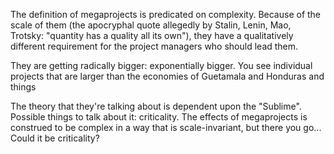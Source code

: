 The definition of megaprojects is predicated on complexity. Because of the scale of them (the apocryphal quote allegedly by Stalin, Lenin, Mao, Trotsky: "quantity has a quality all its own"), they have a qualitatively different requirement for the project managers who should lead them.

They are getting radically bigger: exponentially bigger. You see individual projects that are larger than the economies of Guetamala and Honduras and things

The theory that they're talking about is dependent upon the "Sublime". Possible things to talk about it: criticality. The effects of megaprojects is construed to be complex in a way that is scale-invariant, but there you go... Could it be criticality?


